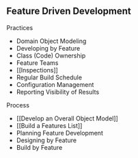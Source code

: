 ## Feature Driven Development

Practices

* Domain Object Modeling
* Developing by Feature
* Class (Code) Ownership
* Feature Teams
* [[Inspections]]
* Regular Build Schedule
* Configuration Management
* Reporting Visibility of Results

Process

* [[Develop an Overall Object Model]]
* [[Build a Features List]]
* Planning Feature Development
* Designing by Feature
* Build by Feature
